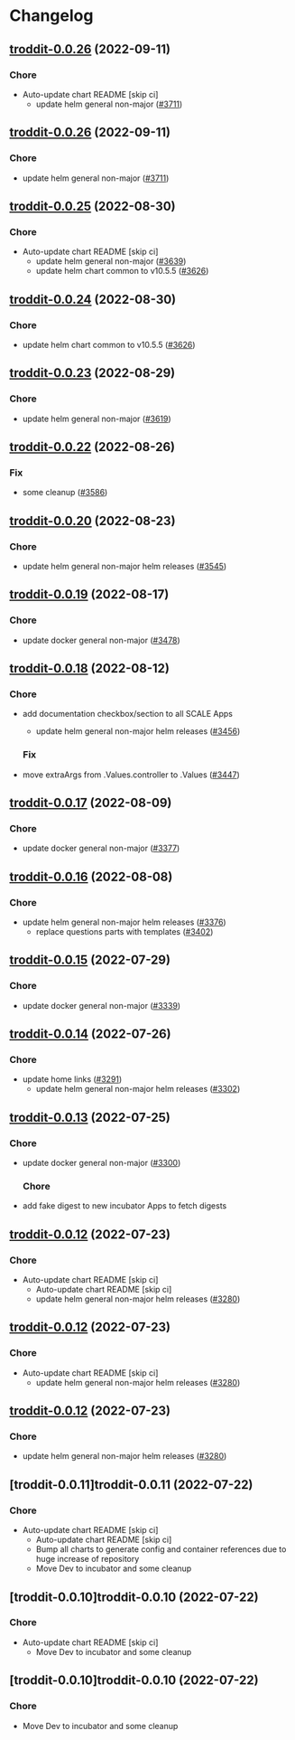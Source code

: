 # Changelog



## [troddit-0.0.26](https://github.com/truecharts/charts/compare/troddit-0.0.25...troddit-0.0.26) (2022-09-11)

### Chore

- Auto-update chart README [skip ci]
  - update helm general non-major ([#3711](https://github.com/truecharts/charts/issues/3711))




## [troddit-0.0.26](https://github.com/truecharts/charts/compare/troddit-0.0.25...troddit-0.0.26) (2022-09-11)

### Chore

- update helm general non-major ([#3711](https://github.com/truecharts/charts/issues/3711))




## [troddit-0.0.25](https://github.com/truecharts/charts/compare/troddit-0.0.23...troddit-0.0.25) (2022-08-30)

### Chore

- Auto-update chart README [skip ci]
  - update helm general non-major ([#3639](https://github.com/truecharts/charts/issues/3639))
  - update helm chart common to v10.5.5 ([#3626](https://github.com/truecharts/charts/issues/3626))




## [troddit-0.0.24](https://github.com/truecharts/charts/compare/troddit-0.0.23...troddit-0.0.24) (2022-08-30)

### Chore

- update helm chart common to v10.5.5 ([#3626](https://github.com/truecharts/charts/issues/3626))




## [troddit-0.0.23](https://github.com/truecharts/charts/compare/troddit-0.0.22...troddit-0.0.23) (2022-08-29)

### Chore

- update helm general non-major ([#3619](https://github.com/truecharts/charts/issues/3619))




## [troddit-0.0.22](https://github.com/truecharts/charts/compare/troddit-0.0.20...troddit-0.0.22) (2022-08-26)

### Fix

- some cleanup ([#3586](https://github.com/truecharts/charts/issues/3586))




## [troddit-0.0.20](https://github.com/truecharts/charts/compare/troddit-0.0.19...troddit-0.0.20) (2022-08-23)

### Chore

- update helm general non-major helm releases ([#3545](https://github.com/truecharts/charts/issues/3545))




## [troddit-0.0.19](https://github.com/truecharts/charts/compare/troddit-0.0.18...troddit-0.0.19) (2022-08-17)

### Chore

- update docker general non-major ([#3478](https://github.com/truecharts/charts/issues/3478))




## [troddit-0.0.18](https://github.com/truecharts/charts/compare/troddit-0.0.17...troddit-0.0.18) (2022-08-12)

### Chore

- add documentation checkbox/section to all SCALE Apps
  - update helm general non-major helm releases ([#3456](https://github.com/truecharts/charts/issues/3456))

  ### Fix

- move extraArgs from .Values.controller to .Values ([#3447](https://github.com/truecharts/charts/issues/3447))




## [troddit-0.0.17](https://github.com/truecharts/charts/compare/troddit-0.0.16...troddit-0.0.17) (2022-08-09)

### Chore

- update docker general non-major ([#3377](https://github.com/truecharts/charts/issues/3377))




## [troddit-0.0.16](https://github.com/truecharts/charts/compare/troddit-0.0.15...troddit-0.0.16) (2022-08-08)

### Chore

- update helm general non-major helm releases ([#3376](https://github.com/truecharts/charts/issues/3376))
  - replace questions parts with templates ([#3402](https://github.com/truecharts/charts/issues/3402))




## [troddit-0.0.15](https://github.com/truecharts/apps/compare/troddit-0.0.14...troddit-0.0.15) (2022-07-29)

### Chore

- update docker general non-major ([#3339](https://github.com/truecharts/apps/issues/3339))




## [troddit-0.0.14](https://github.com/truecharts/apps/compare/troddit-0.0.13...troddit-0.0.14) (2022-07-26)

### Chore

- update home links ([#3291](https://github.com/truecharts/apps/issues/3291))
  - update helm general non-major helm releases ([#3302](https://github.com/truecharts/apps/issues/3302))




## [troddit-0.0.13](https://github.com/truecharts/apps/compare/troddit-0.0.12...troddit-0.0.13) (2022-07-25)

### Chore

- update docker general non-major ([#3300](https://github.com/truecharts/apps/issues/3300))

  ### Chore

- add fake digest to new incubator Apps to fetch digests




## [troddit-0.0.12](https://github.com/truecharts/apps/compare/troddit-0.0.11...troddit-0.0.12) (2022-07-23)

### Chore

- Auto-update chart README [skip ci]
  - Auto-update chart README [skip ci]
  - update helm general non-major helm releases ([#3280](https://github.com/truecharts/apps/issues/3280))




## [troddit-0.0.12](https://github.com/truecharts/apps/compare/troddit-0.0.11...troddit-0.0.12) (2022-07-23)

### Chore

- Auto-update chart README [skip ci]
  - update helm general non-major helm releases ([#3280](https://github.com/truecharts/apps/issues/3280))




## [troddit-0.0.12](https://github.com/truecharts/apps/compare/troddit-0.0.11...troddit-0.0.12) (2022-07-23)

### Chore

- update helm general non-major helm releases ([#3280](https://github.com/truecharts/apps/issues/3280))




## [troddit-0.0.11]troddit-0.0.11 (2022-07-22)

### Chore

- Auto-update chart README [skip ci]
  - Auto-update chart README [skip ci]
  - Bump all charts to generate config and container references due to huge increase of repository
  - Move Dev to incubator and some cleanup




## [troddit-0.0.10]troddit-0.0.10 (2022-07-22)

### Chore

- Auto-update chart README [skip ci]
  - Move Dev to incubator and some cleanup




## [troddit-0.0.10]troddit-0.0.10 (2022-07-22)

### Chore

- Move Dev to incubator and some cleanup
